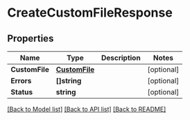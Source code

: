 # CreateCustomFileResponse

## Properties
Name | Type | Description | Notes
------------ | ------------- | ------------- | -------------
**CustomFile** | [**CustomFile**](custom_file.md) |  | [optional] 
**Errors** | **[]string** |  | [optional] 
**Status** | **string** |  | [optional] 

[[Back to Model list]](../README.md#documentation-for-models) [[Back to API list]](../README.md#documentation-for-api-endpoints) [[Back to README]](../README.md)


